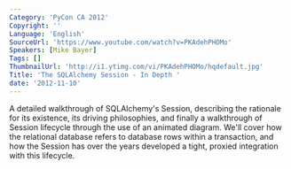 ```yaml
---
Category: 'PyCon CA 2012'
Copyright: ''
Language: 'English'
SourceUrl: 'https://www.youtube.com/watch?v=PKAdehPHOMo'
Speakers: [Mike Bayer]
Tags: []
ThumbnailUrl: 'http://i1.ytimg.com/vi/PKAdehPHOMo/hqdefault.jpg'
Title: 'The SQLAlchemy Session - In Depth '
date: '2012-11-10'
---
```

A detailed walkthrough of SQLAlchemy's Session, describing the rationale for
its existence, its driving philosophies, and finally a walkthrough of Session
lifecycle through the use of an animated diagram. We'll cover how the
relational database refers to database rows within a transaction, and how the
Session has over the years developed a tight, proxied integration with this
lifecycle.
